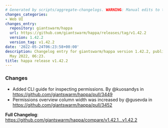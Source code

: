 ```yaml
---
# Generated by scripts/aggregate-changelogs. WARNING: Manual edits to this files will be overwritten.
changes_categories:
- Web UI
changes_entry:
  repository: giantswarm/happa
  url: https://github.com/giantswarm/happa/releases/tag/v1.42.2
  version: 1.42.2
  version_tag: v1.42.2
date: '2022-05-24T06:23:58+00:00'
description: Changelog entry for giantswarm/happa version 1.42.2, published on 24
  May 2022, 06:23.
title: happa release v1.42.2
---
```


### Changes
* Added CLI guide for inspecting permissions. By @kuosandys in https://github.com/giantswarm/happa/pull/3449
* Permissions overview column width was increased by @gusevda in https://github.com/giantswarm/happa/pull/3452

**Full Changelog**: https://github.com/giantswarm/happa/compare/v1.42.1...v1.42.2
